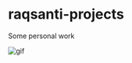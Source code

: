 # raqsanti-projects
Some personal work

![gif](![image](https://github.com/RaquelSantiago/raqsanti-projects/assets/83476420/fc8183d5-a3e5-490b-8557-bd072db37014.gif)
)
